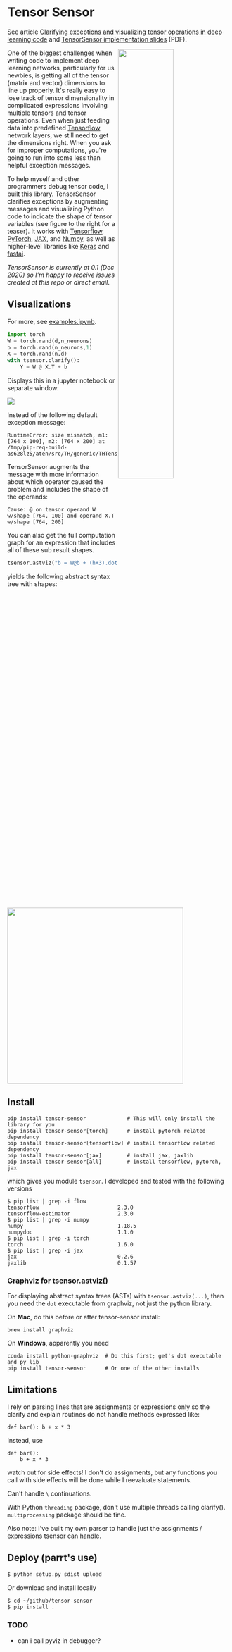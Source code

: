 # Tensor Sensor

See article [Clarifying exceptions and visualizing tensor operations in deep learning code](https://explained.ai/tensor-sensor/index.html) and [TensorSensor implementation slides](https://github.com/parrt/tensor-sensor/raw/master/talks/tensor-sensor.pdf) (PDF).

<img src="https://explained.ai/tensor-sensor/images/teaser.png" width="50%" align="right">One of the biggest challenges when writing code to implement deep learning networks, particularly for us newbies, is getting all of the tensor (matrix and vector) dimensions to line up properly. It's really easy to lose track of tensor dimensionality in complicated expressions involving multiple tensors and tensor operations.  Even when just feeding data into predefined [Tensorflow](https://www.tensorflow.org/) network layers, we still need to get the dimensions right. When you ask for improper computations, you're going to run into some less than helpful exception messages.  

To help myself and other programmers debug tensor code, I built this library.  TensorSensor clarifies exceptions by augmenting messages and visualizing Python code to indicate the shape of tensor variables (see figure to the right for a teaser). It works with [Tensorflow](https://www.tensorflow.org/), [PyTorch](https://pytorch.org/), [JAX](https://github.com/google/jax), and [Numpy](https://numpy.org/), as well as higher-level libraries like [Keras](https://keras.io/) and [fastai](https://www.fast.ai/).

*TensorSensor is currently at 0.1 (Dec 2020) so I'm happy to receive issues created at this repo or direct email*.

## Visualizations

For more, see [examples.ipynb](testing/examples.ipynb).

```python
import torch
W = torch.rand(d,n_neurons)
b = torch.rand(n_neurons,1)
X = torch.rand(n,d)
with tsensor.clarify():
    Y = W @ X.T + b
```

Displays this in a jupyter notebook or separate window:

<img src="https://explained.ai/tensor-sensor/images/mm.svg">

Instead of the following default exception message:

```
RuntimeError: size mismatch, m1: [764 x 100], m2: [764 x 200] at /tmp/pip-req-build-as628lz5/aten/src/TH/generic/THTensorMath.cpp:41
```

TensorSensor augments the message with more information about which operator caused the problem and includes the shape of the operands:

```
Cause: @ on tensor operand W w/shape [764, 100] and operand X.T w/shape [764, 200]
```

You can also get the full computation graph for an expression that includes all of these sub result shapes.
 
```python
tsensor.astviz("b = W@b + (h+3).dot(h) + torch.abs(torch.tensor(34))", sys._getframe())
```

yields the following abstract syntax tree with shapes:

<img src="images/ast.svg" width="400">

## Install

```
pip install tensor-sensor             # This will only install the library for you
pip install tensor-sensor[torch]      # install pytorch related dependency
pip install tensor-sensor[tensorflow] # install tensorflow related dependency
pip install tensor-sensor[jax]        # install jax, jaxlib
pip install tensor-sensor[all]        # install tensorflow, pytorch, jax
```

which gives you module `tsensor`. I developed and tested with the following versions

```
$ pip list | grep -i flow
tensorflow                         2.3.0
tensorflow-estimator               2.3.0
$ pip list | grep -i numpy
numpy                              1.18.5
numpydoc                           1.1.0
$ pip list | grep -i torch
torch                              1.6.0
$ pip list | grep -i jax
jax                                0.2.6
jaxlib                             0.1.57
```

### Graphviz for tsensor.astviz()

For displaying abstract syntax trees (ASTs) with `tsensor.astviz(...)`, then you need the `dot` executable from graphviz, not just the python library. 

On **Mac**, do this before or after tensor-sensor install:

```
brew install graphviz
```

On **Windows**, apparently you need

```
conda install python-graphviz  # Do this first; get's dot executable and py lib
pip install tensor-sensor      # Or one of the other installs
```


## Limitations

I rely on parsing lines that are assignments or expressions only so the clarify and explain routines do not handle methods expressed like:

```
def bar(): b + x * 3
```

Instead, use

```
def bar():
	b + x * 3
```

watch out for side effects!  I don't do assignments, but any functions you call with side effects will be done while I reevaluate statements.

Can't handle `\` continuations.

With Python `threading` package, don't use multiple threads calling clarify(). `multiprocessing` package should be fine.

Also note: I've built my own parser to handle just the assignments / expressions tsensor can handle.

## Deploy (parrt's use)

```bash
$ python setup.py sdist upload 
```

Or download and install locally

```bash
$ cd ~/github/tensor-sensor
$ pip install .
```

### TODO

* can i call pyviz in debugger?
